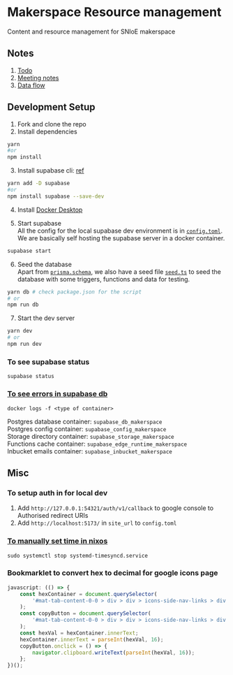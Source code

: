 # Makerspace Resource management
Content and resource management for SNIoE makerspace 

## Notes
1) [Todo](/notes/todo.md)
2) [Meeting notes](/notes/meeting-notes.md)
3) [Data flow](/notes/data-flow.md)

## Development Setup
1) Fork and clone the repo
2) Install dependencies
```sh
yarn 
#or
npm install 
```
3) Install supabase cli: [ref](https://supabase.com/docs/guides/cli/getting-started)
```sh
yarn add -D supabase
#or
npm install supabase --save-dev
```

4) Install [Docker Desktop](https://docs.docker.com/desktop/)

5) Start supabase </br>
All the config for the local supabase dev environment is in [`config.toml`](/supabase/config.toml). We are basically self hosting the supabase server in a docker container. 
```sh
supabase start
```

6) Seed the database </br>
Apart from [`prisma.schema`](/prisma/schema.prisma), we also have a seed file [`seed.ts`](/prisma/seed.ts) to seed the database with some triggers, functions and data for testing.
```sh
yarn db # check package.json for the script
# or
npm run db
```

7) Start the dev server
```sh
yarn dev
# or
npm run dev
```



### To see supabase status
```
supabase status
```

### [To see errors in supabase db](https://github.com/supabase/cli/issues/271#issuecomment-1661981609)

```
docker logs -f <type of container>
```
Postgres database container: `supabase_db_makerspace` </br>
Postgres config container: `supabase_config_makerspace` </br>
Storage directory container: `supabase_storage_makerspace` </br>
Functions cache container: `supabase_edge_runtime_makerspace` </br>
Inbucket emails container: `supabase_inbucket_makerspace` </br>

## Misc

### To setup auth in for local dev

1. Add `http://127.0.0.1:54321/auth/v1/callback` to google console to Authorised redirect URIs
2. Add `http://localhost:5173/` in `site_url` to `config.toml`

### [To manually set time in nixos](https://discourse.nixos.org/t/manually-set-date-and-time-on-nixos/13016)

```
sudo systemctl stop systemd-timesyncd.service
```


### Bookmarklet to convert hex to decimal for google icons page

```js
javascript: (() => {
	const hexContainer = document.querySelector(
		'#mat-tab-content-0-0 > div > div > icons-side-nav-links > div > figure:nth-child(4) > div > gf-code-snippet > div > div.code-snippet__content > div'
	);
	const copyButton = document.querySelector(
		'#mat-tab-content-0-0 > div > div > icons-side-nav-links > div > figure:nth-child(4) > div > gf-code-snippet > div > div.code-snippet__copy-button > copy-button > button'
	);
	const hexVal = hexContainer.innerText;
	hexContainer.innerText = parseInt(hexVal, 16);
	copyButton.onclick = () => {
		navigator.clipboard.writeText(parseInt(hexVal, 16));
	};
})();
```